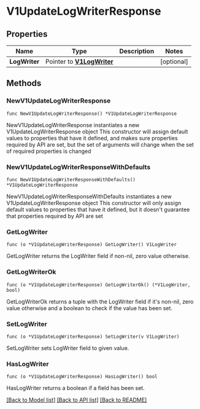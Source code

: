 # V1UpdateLogWriterResponse

## Properties

Name | Type | Description | Notes
------------ | ------------- | ------------- | -------------
**LogWriter** | Pointer to [**V1LogWriter**](V1LogWriter.md) |  | [optional] 

## Methods

### NewV1UpdateLogWriterResponse

`func NewV1UpdateLogWriterResponse() *V1UpdateLogWriterResponse`

NewV1UpdateLogWriterResponse instantiates a new V1UpdateLogWriterResponse object
This constructor will assign default values to properties that have it defined,
and makes sure properties required by API are set, but the set of arguments
will change when the set of required properties is changed

### NewV1UpdateLogWriterResponseWithDefaults

`func NewV1UpdateLogWriterResponseWithDefaults() *V1UpdateLogWriterResponse`

NewV1UpdateLogWriterResponseWithDefaults instantiates a new V1UpdateLogWriterResponse object
This constructor will only assign default values to properties that have it defined,
but it doesn't guarantee that properties required by API are set

### GetLogWriter

`func (o *V1UpdateLogWriterResponse) GetLogWriter() V1LogWriter`

GetLogWriter returns the LogWriter field if non-nil, zero value otherwise.

### GetLogWriterOk

`func (o *V1UpdateLogWriterResponse) GetLogWriterOk() (*V1LogWriter, bool)`

GetLogWriterOk returns a tuple with the LogWriter field if it's non-nil, zero value otherwise
and a boolean to check if the value has been set.

### SetLogWriter

`func (o *V1UpdateLogWriterResponse) SetLogWriter(v V1LogWriter)`

SetLogWriter sets LogWriter field to given value.

### HasLogWriter

`func (o *V1UpdateLogWriterResponse) HasLogWriter() bool`

HasLogWriter returns a boolean if a field has been set.


[[Back to Model list]](../README.md#documentation-for-models) [[Back to API list]](../README.md#documentation-for-api-endpoints) [[Back to README]](../README.md)


